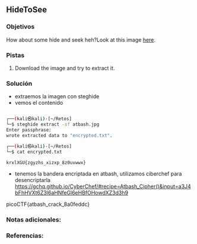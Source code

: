 ## HideToSee

### Objetivos 
How about some hide and seek heh?Look at this image [here](https://artifacts.picoctf.net/c/238/atbash.jpg).

### Pistas
1. Download the image and try to extract it.

### Solución 

- extraemos la imagen con steghide
- vemos el contenido
``` bash

┌──(kali㉿kali)-[~/Retos]
└─$ steghide extract -sf atbash.jpg 
Enter passphrase: 
wrote extracted data to "encrypted.txt".

┌──(kali㉿kali)-[~/Retos]
└─$ cat encrypted.txt 

krxlXGU{zgyzhs_xizxp_8z0uvwwx}

```

- tenemos la bandera encriptada en atbash, utilizamos ciberchef para desencriptarla https://gchq.github.io/CyberChef/#recipe=Atbash_Cipher()&input=a3J4bFhHVXt6Z3l6aHNfeGl6eHBfOHowdXZ3d3h9

picoCTF{atbash_crack_8a0feddc}

### Notas adicionales:

### Referencias:

